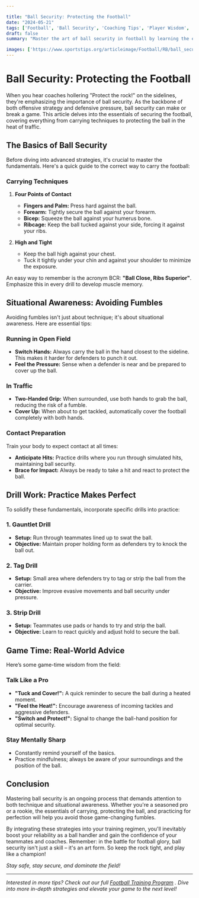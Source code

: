 ```yaml
---

title: "Ball Security: Protecting the Football"
date: "2024-05-21"
tags: ['Football', 'Ball Security', 'Coaching Tips', 'Player Wisdom', 'Fumbles', 'Techniques', 'Offense', 'Defense', 'Training']
draft: false
summary: "Master the art of ball security in football by learning the essential carrying techniques, strategies for avoiding fumbles, and how to protect the ball in traffic."

images: ['https://www.sportstips.org/articleimage/Football/RB/ball_security_protecting_the_football.webp']
---
```


# Ball Security: Protecting the Football

When you hear coaches hollering "Protect the rock!" on the sidelines, they're emphasizing the importance of ball security. As the backbone of both offensive strategy and defensive pressure, ball security can make or break a game. This article delves into the essentials of securing the football, covering everything from carrying techniques to protecting the ball in the heat of traffic.

## The Basics of Ball Security

Before diving into advanced strategies, it's crucial to master the fundamentals. Here's a quick guide to the correct way to carry the football:

### Carrying Techniques

1. **Four Points of Contact**
   - **Fingers and Palm:** Press hard against the ball.
   - **Forearm:** Tightly secure the ball against your forearm.
   - **Bicep:** Squeeze the ball against your humerus bone.
   - **Ribcage:** Keep the ball tucked against your side, forcing it against your ribs.

2. **High and Tight** 
   - Keep the ball high against your chest.
   - Tuck it tightly under your chin and against your shoulder to minimize the exposure.

An easy way to remember is the acronym BCR: **"Ball Close, Ribs Superior"**. Emphasize this in every drill to develop muscle memory.

## Situational Awareness: Avoiding Fumbles

Avoiding fumbles isn't just about technique; it's about situational awareness. Here are essential tips:

### Running in Open Field

- **Switch Hands:** Always carry the ball in the hand closest to the sideline. This makes it harder for defenders to punch it out.
- **Feel the Pressure:** Sense when a defender is near and be prepared to cover up the ball.

### In Traffic

- **Two-Handed Grip:** When surrounded, use both hands to grab the ball, reducing the risk of a fumble.
- **Cover Up:** When about to get tackled, automatically cover the football completely with both hands.

### Contact Preparation

Train your body to expect contact at all times:
- **Anticipate Hits:** Practice drills where you run through simulated hits, maintaining ball security.
- **Brace for Impact:** Always be ready to take a hit and react to protect the ball.

## Drill Work: Practice Makes Perfect

To solidify these fundamentals, incorporate specific drills into practice:

### 1. **Gauntlet Drill**

   - **Setup:** Run through teammates lined up to swat the ball.
   - **Objective:** Maintain proper holding form as defenders try to knock the ball out.

### 2. **Tag Drill**

   - **Setup:** Small area where defenders try to tag or strip the ball from the carrier.
   - **Objective:** Improve evasive movements and ball security under pressure.

### 3. **Strip Drill**

   - **Setup:** Teammates use pads or hands to try and strip the ball.
   - **Objective:** Learn to react quickly and adjust hold to secure the ball.

## Game Time: Real-World Advice

Here’s some game-time wisdom from the field:

### Talk Like a Pro

- **"Tuck and Cover!":** A quick reminder to secure the ball during a heated moment.
- **"Feel the Heat!":** Encourage awareness of incoming tackles and aggressive defenders.
- **"Switch and Protect!":** Signal to change the ball-hand position for optimal security.

### Stay Mentally Sharp

- Constantly remind yourself of the basics.
- Practice mindfulness; always be aware of your surroundings and the position of the ball.

## Conclusion

Mastering ball security is an ongoing process that demands attention to both technique and situational awareness. Whether you're a seasoned pro or a rookie, the essentials of carrying, protecting the ball, and practicing for perfection will help you avoid those game-changing fumbles.

By integrating these strategies into your training regimen, you'll inevitably boost your reliability as a ball handler and gain the confidence of your teammates and coaches. Remember: in the battle for football glory, ball security isn't just a skill – it's an art form. So keep the rock tight, and play like a champion!

*Stay safe, stay secure, and dominate the field!*

---

*Interested in more tips? Check out our full [Football Training Program](#)    . Dive into more in-depth strategies and elevate your game to the next level!*
```